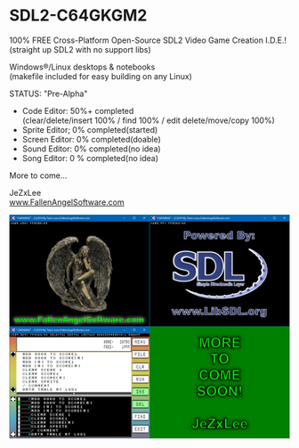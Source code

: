 # SDL2-C64GKGM2
100% FREE Cross-Platform Open-Source SDL2 Video Game Creation I.D.E.!  
(straight up SDL2 with no support libs)  
  
Windows®/Linux desktops & notebooks  
(makefile included for easy building on any Linux)  
  
STATUS: "Pre-Alpha"  

- Code Editor: 50%+ completed  
(clear/delete/insert 100% / find 100% / edit delete/move/copy 100%)  
- Sprite Editor; 0% completed(started)  
- Screen Editor: 0% completed(doable)  
- Sound Editor: 0% completed(no idea)  
- Song Editor: 0 % completed(no idea)  
  
More to come...  
  
JeZxLee  
www.FallenAngelSoftware.com  

![GitHubPromo](GitHubPromo7.png)
